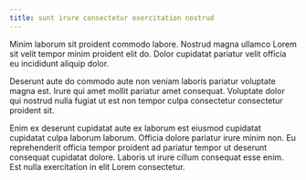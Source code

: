 ```yaml
---
title: sunt irure consectetur exercitation nostrud
---
```


Minim laborum sit proident commodo labore. Nostrud magna ullamco Lorem sit velit tempor minim proident elit do. Dolor cupidatat pariatur velit officia eu incididunt aliquip dolor.

Deserunt aute do commodo aute non veniam laboris pariatur voluptate magna est. Irure qui amet mollit pariatur amet consequat. Voluptate dolor qui nostrud nulla fugiat ut est non tempor culpa consectetur consectetur proident sit.

Enim ex deserunt cupidatat aute ex laborum est eiusmod cupidatat cupidatat culpa laborum laborum. Officia dolore pariatur irure minim non. Eu reprehenderit officia tempor proident ad pariatur tempor ut deserunt consequat cupidatat dolore. Laboris ut irure cillum consequat esse enim. Est nulla exercitation in elit Lorem consectetur.
